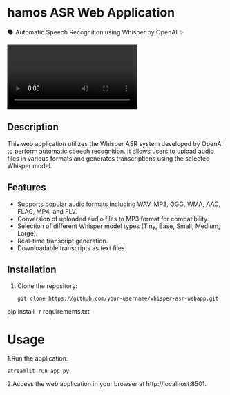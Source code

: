 # hamos ASR Web Application 

🗣️ Automatic Speech Recognition using Whisper by OpenAI ✨

![Project Demo](demo.webm)

## Description

This web application utilizes the Whisper ASR system developed by OpenAI to perform automatic speech recognition. It allows users to upload audio files in various formats and generates transcriptions using the selected Whisper model.

## Features

- Supports popular audio formats including WAV, MP3, OGG, WMA, AAC, FLAC, MP4, and FLV.
- Conversion of uploaded audio files to MP3 format for compatibility.
- Selection of different Whisper model types (Tiny, Base, Small, Medium, Large).
- Real-time transcript generation.
- Downloadable transcripts as text files.

## Installation

1. Clone the repository:

   ```shell
   git clone https://github.com/your-username/whisper-asr-webapp.git
   ```
pip install -r requirements.txt

# Usage 
1.Run the application:
```shell 
streamlit run app.py
```
2.Access the web application in your browser at http://localhost:8501.
